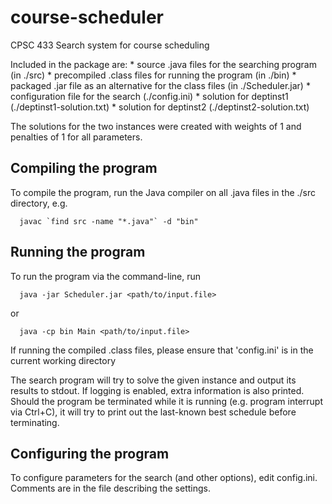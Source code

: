 course-scheduler
================

CPSC 433 Search system for course scheduling

Included in the package are:
	* source .java files for the searching program (in ./src)
	* precompiled .class files for running the program (in ./bin)
	* packaged .jar file as an alternative for the class files (in ./Scheduler.jar)
	* configuration file for the search (./config.ini)
	* solution for deptinst1 (./deptinst1-solution.txt)
	* solution for deptinst2 (./deptinst2-solution.txt)

The solutions for the two instances were created with weights of 1 and penalties of 1 for all parameters.


Compiling the program
---------------------

To compile the program, run the Java compiler on all .java files in the ./src directory, e.g.
```
  javac `find src -name "*.java"` -d "bin"
```


Running the program
-------------------

To run the program via the command-line, run
```
  java -jar Scheduler.jar <path/to/input.file>
```
or
```
  java -cp bin Main <path/to/input.file>
```

If running the compiled .class files, please ensure that 'config.ini' is in the current working directory

The search program will try to solve the given instance and output its results to stdout. If logging is enabled, extra information is also printed. Should the program be terminated while it is running (e.g. program interrupt via Ctrl+C), it will try to print out the last-known best schedule before terminating.


Configuring the program
-----------------------

To configure parameters for the search (and other options), edit config.ini. Comments are in the file describing the settings.

